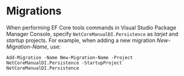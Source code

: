 # Migrations
When performing EF Core tools commands in Visual Studio Package Manager Console, specify `NetCoreManualDI.Persistence` as *tarjet* and *startup* projects. For example, when adding a new migration *New-Migration-Name*, use:

```
Add-Migration -Name New-Migration-Name -Project NetCoreManualDI.Persistence -StartupProject NetCoreManualDI.Persistence
```
